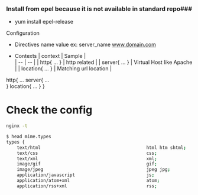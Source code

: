 ### Install from epel because it is not available in standard repo###

* yum install epel-release

Configuration 

* Directives
name value
ex: server_name www.domain.com

* Contexts
| context       | Sample       |  
| --            |  --          | 
| http{ ... }   | http related |
| server{ ... } | Virtual Host like Apache |
| location{ ... } | Matching url location |

http{
  ... 
  server{
  ...  
  }
  location{
  ...
  }
}


# Check the config
```bash 
nginx -t
```

```bash
$ head mime.types
types {
    text/html                                        html htm shtml;
    text/css                                         css;
    text/xml                                         xml;
    image/gif                                        gif;
    image/jpeg                                       jpeg jpg;
    application/javascript                           js;
    application/atom+xml                             atom;
    application/rss+xml                              rss;
```

